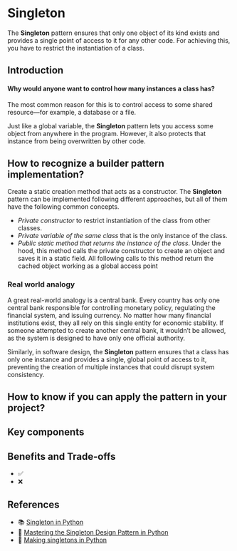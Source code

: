# Singleton

The **Singleton** pattern ensures that only one object of its kind exists and provides a single point of access to it for any other code. For achieving this, you have to restrict the instantiation of a class.

## Introduction

#### Why would anyone want to control how many instances a class has?

The most common reason for this is to control access to some shared resource—for example, a database or a file.

Just like a global variable, the **Singleton** pattern lets you access some object from anywhere in the program. However, it also protects that instance from being overwritten by other code.

## How to recognize a builder pattern implementation?

Create a static creation method that acts as a constructor.
The **Singleton** pattern can be implemented following different approaches, but all of them have the following common concepts.

-   _Private constructor_ to restrict instantiation of the class from other classes.
-   _Private variable of the same class_ that is the only instance of the class.
-   _Public static method that returns the instance of the class_. Under the hood, this method calls the private constructor to create an object and saves it in a static field. All following calls to this method return the cached object working as a global access point

### Real world analogy

A great real-world analogy is a central bank. Every country has only one central bank responsible for controlling monetary policy, regulating the financial system, and issuing currency. No matter how many financial institutions exist, they all rely on this single entity for economic stability. If someone attempted to create another central bank, it wouldn’t be allowed, as the system is designed to have only one official authority.

Similarly, in software design, the **Singleton** pattern ensures that a class has only one instance and provides a single, global point of access to it, preventing the creation of multiple instances that could disrupt system consistency.

## How to know if you can apply the pattern in your project?

## Key components

## Benefits and Trade-offs

-   ✅
-   ❌

## References

-   📚 [Singleton in Python](https://refactoring.guru/design-patterns/singleton/python/example)
-   📼 [Mastering the Singleton Design Pattern in Python](https://youtu.be/Awoh5-Yr6SE)
-   📼 [Making singletons in Python](https://youtu.be/sppHANksoG4)
